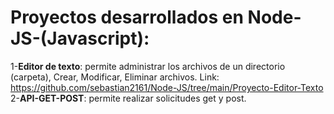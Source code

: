 # Proyectos desarrollados en Node-JS-(Javascript):

1-**Editor de texto**: permite administrar los archivos de un directorio (carpeta), Crear, Modificar, Eliminar archivos. Link: https://github.com/sebastian2161/Node-JS/tree/main/Proyecto-Editor-Texto
2-**API-GET-POST**: permite realizar solicitudes get y post.